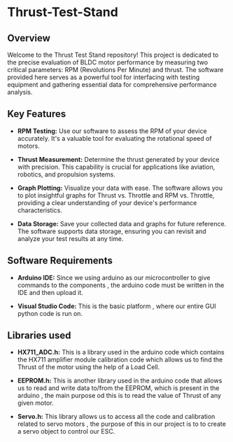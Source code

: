 # Thrust-Test-Stand
## Overview

Welcome to the Thrust Test Stand repository! This project is dedicated to the precise evaluation of BLDC motor performance by measuring two critical parameters: RPM (Revolutions Per Minute) and thrust. The software provided here serves as a powerful tool for interfacing with testing equipment and gathering essential data for comprehensive performance analysis.

## Key Features

- **RPM Testing:** Use our software to assess the RPM of your device accurately. It's a valuable tool for evaluating the rotational speed of motors.

- **Thrust Measurement:** Determine the thrust generated by your device with precision. This capability is crucial for applications like aviation, robotics, and propulsion systems.

- **Graph Plotting:** Visualize your data with ease. The software allows you to plot insightful graphs for Thrust vs. Throttle and RPM vs. Throttle, providing a clear understanding of your device's performance characteristics.

- **Data Storage:** Save your collected data and graphs for future reference. The software supports data storage, ensuring you can revisit and analyze your test results at any time.

## Software Requirements

- **Arduino IDE:** Since we using arduino as our microcontroller to give commands to the components , the arduino code must be written in the IDE and then upload it.

- **Visual Studio Code:** This is the basic platform , where our entire GUI python code is run on.

## Libraries used

- **HX711_ADC.h:** This is a library used in the arduino code which contains the HX711 amplifier module calibration code which allows us to find the Thrust of the motor using the help of a Load Cell.

- **EEPROM.h:** This is another library used in the arduino code that allows us to read and write data to/from the EEPROM, which is present in the arduino , the main purpose od this is to read the value of Thrust of any given motor.

- **Servo.h:** This library allows us to access all the code and calibration related to servo motors , the purpose of this in our project is to to create a servo object to control our ESC.

  
